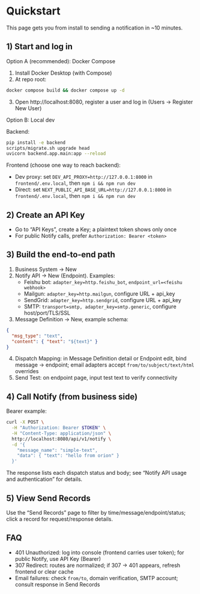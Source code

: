 # Quickstart

This page gets you from install to sending a notification in ~10 minutes.

## 1) Start and log in

Option A (recommended): Docker Compose

1. Install Docker Desktop (with Compose)
2. At repo root:

```bash
docker compose build && docker compose up -d
```

3. Open http://localhost:8080, register a user and log in (Users → Register New User)

Option B: Local dev

Backend:

```bash
pip install -e backend
scripts/migrate.sh upgrade head
uvicorn backend.app.main:app --reload
```

Frontend (choose one way to reach backend):

- Dev proxy: set `DEV_API_PROXY=http://127.0.0.1:8000` in `frontend/.env.local`, then `npm i && npm run dev`
- Direct: set `NEXT_PUBLIC_API_BASE_URL=http://127.0.0.1:8000` in `frontend/.env.local`, then `npm i && npm run dev`

## 2) Create an API Key

- Go to “API Keys”, create a Key; a plaintext token shows only once
- For public Notify calls, prefer `Authorization: Bearer <token>`

## 3) Build the end‑to‑end path

1. Business System → New
2. Notify API → New (Endpoint). Examples:
   - Feishu bot: `adapter_key=http.feishu_bot`, `endpoint_url=<feishu webhook>`
   - Mailgun: `adapter_key=http.mailgun`, configure URL + api_key
   - SendGrid: `adapter_key=http.sendgrid`, configure URL + api_key
   - SMTP: `transport=smtp, adapter_key=smtp.generic`, configure host/port/TLS/SSL
3. Message Definition → New, example schema:

```json
{
  "msg_type": "text",
  "content": { "text": "${text}" }
}
```

4. Dispatch Mapping: in Message Definition detail or Endpoint edit, bind message → endpoint; email adapters accept `from/to/subject/text/html` overrides
5. Send Test: on endpoint page, input test text to verify connectivity

## 4) Call Notify (from business side)

Bearer example:

```bash
curl -X POST \
  -H "Authorization: Bearer $TOKEN" \
  -H "Content-Type: application/json" \
  http://localhost:8080/api/v1/notify \
  -d '{
    "message_name": "simple-text",
    "data": { "text": "hello from orion" }
  }'
```

The response lists each dispatch status and body; see “Notify API usage and authentication” for details.

## 5) View Send Records

Use the “Send Records” page to filter by time/message/endpoint/status; click a record for request/response details.

## FAQ

- 401 Unauthorized: log into console (frontend carries user token); for public Notify, use API Key (Bearer)
- 307 Redirect: routes are normalized; if 307 → 401 appears, refresh frontend or clear cache
- Email failures: check `from/to`, domain verification, SMTP account; consult response in Send Records
